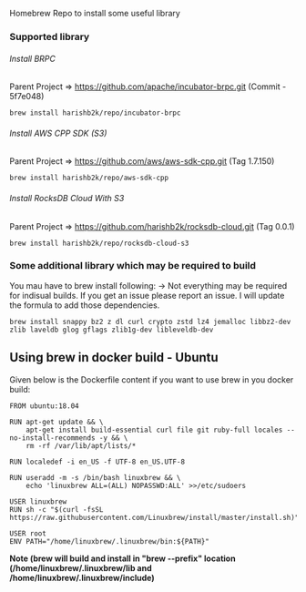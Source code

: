 Homebrew Repo to install some useful library

### Supported library
###### Install BRPC
Parent Project => https://github.com/apache/incubator-brpc.git (Commit - 5f7e048)
```
brew install harishb2k/repo/incubator-brpc
```

###### Install AWS CPP SDK (S3)
Parent Project => https://github.com/aws/aws-sdk-cpp.git (Tag 1.7.150)
```
brew install harishb2k/repo/aws-sdk-cpp
```

###### Install RocksDB Cloud With S3
Parent Project => https://github.com/harishb2k/rocksdb-cloud.git (Tag 0.0.1)
```
brew install harishb2k/repo/rocksdb-cloud-s3
```

### Some additional library which may be required to build 
You mau have to brew install following:
 -> Not everything may be required for indisual builds. If you get an issue please report an issue. I will update the formula to add those dependencies.

```
brew install snappy bz2 z dl curl crypto zstd lz4 jemalloc libbz2-dev zlib laveldb glog gflags zlib1g-dev libleveldb-dev
```

## Using brew in docker build - Ubuntu
Given below is the Dockerfile content if you want to use brew in you docker build:
```
FROM ubuntu:18.04

RUN apt-get update && \
    apt-get install build-essential curl file git ruby-full locales --no-install-recommends -y && \
    rm -rf /var/lib/apt/lists/*

RUN localedef -i en_US -f UTF-8 en_US.UTF-8

RUN useradd -m -s /bin/bash linuxbrew && \
    echo 'linuxbrew ALL=(ALL) NOPASSWD:ALL' >>/etc/sudoers

USER linuxbrew
RUN sh -c "$(curl -fsSL https://raw.githubusercontent.com/Linuxbrew/install/master/install.sh)"

USER root
ENV PATH="/home/linuxbrew/.linuxbrew/bin:${PATH}"
```

<b> Note (brew will build and install in "brew --prefix" location (/home/linuxbrew/.linuxbrew/lib and /home/linuxbrew/.linuxbrew/include)
